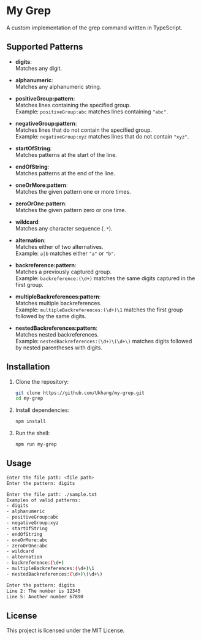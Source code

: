 # My Grep
A custom implementation of the grep command written in TypeScript.

## Supported Patterns

- **digits**:  
  Matches any digit.

- **alphanumeric**:  
  Matches any alphanumeric string.

- **positiveGroup:pattern**:  
  Matches lines containing the specified group.  
  Example: `positiveGroup:abc` matches lines containing `"abc"`.

- **negativeGroup:pattern**:  
  Matches lines that do not contain the specified group.  
  Example: `negativeGroup:xyz` matches lines that do not contain `"xyz"`.

- **startOfString**:  
  Matches patterns at the start of the line.

- **endOfString**:  
  Matches patterns at the end of the line.

- **oneOrMore:pattern**:  
  Matches the given pattern one or more times.

- **zeroOrOne:pattern**:  
  Matches the given pattern zero or one time.

- **wildcard**:  
  Matches any character sequence (`.*`).

- **alternation**:  
  Matches either of two alternatives.  
  Example: `a|b` matches either `"a"` or `"b"`.

- **backreference:pattern**:  
  Matches a previously captured group.  
  Example: `backreference:(\d+)` matches the same digits captured in the first group.

- **multipleBackreferences:pattern**:  
  Matches multiple backreferences.  
  Example: `multipleBackreferences:(\d+)\1` matches the first group followed by the same digits.

- **nestedBackreferences:pattern**:  
  Matches nested backreferences.  
  Example: `nestedBackreferences:(\d+)\(\d+\)` matches digits followed by nested parentheses with digits.

## Installation
1. Clone the repository:
   ```sh
   git clone https://github.com/Ukhang/my-grep.git
   cd my-grep
   ```
2. Install dependencies:
   ```sh
   npm install
   ```
3. Run the shell:
   ```sh
   npm run my-grep
   ```

## Usage
```bash
Enter the file path: <file path>
Enter the pattern: digits
```

```bash
Enter the file path: ./sample.txt
Examples of valid patterns:
- digits
- alphanumeric
- positiveGroup:abc
- negativeGroup:xyz
- startOfString
- endOfString
- oneOrMore:abc
- zeroOrOne:abc
- wildcard
- alternation
- backreference:(\d+)
- multipleBackreferences:(\d+)\1
- nestedBackreferences:(\d+)\(\d+\)

Enter the pattern: digits
Line 2: The number is 12345
Line 5: Another number 67890
```

## License

This project is licensed under the MIT License.
